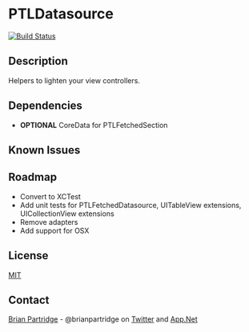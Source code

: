 # PTLDatasource
[![Build Status](https://travis-ci.org/PearTreeLabs/PTLDatasource.png?branch=master)](https://travis-ci.org/PearTreeLabs/PTLDatasource)

## Description
Helpers to lighten your view controllers.

## Dependencies
- **OPTIONAL** CoreData for PTLFetchedSection

## Known Issues

## Roadmap
- Convert to XCTest
- Add unit tests for PTLFetchedDatasource, UITableView extensions, UICollectionView extensions
- Remove adapters
- Add support for OSX

## License
[MIT](LICENSE.txt)

## Contact
[Brian Partridge](http://brianpartridge.name) - @brianpartridge on [Twitter](http://twitter.com/brianpartridge) and [App.Net](http://alpha.app.net/brianpartridge)